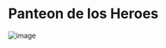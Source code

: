 # Panteon de los Heroes
![image](https://github.com/amandamaduro/TP_PanteonDeLosHeroes/assets/70351967/3ce2c658-65f7-4432-bf6a-739f83880656)


